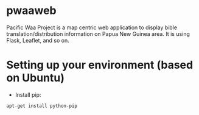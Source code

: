 # pwaaweb
Pacific Waa Project is a map centric web application to display bible translation/distribution information on Papua New Guinea area. 
It is using Flask, Leaflet, and so on.

# Setting up your environment (based on Ubuntu)
- Install pip: 
```
apt-get install python-pip
```

